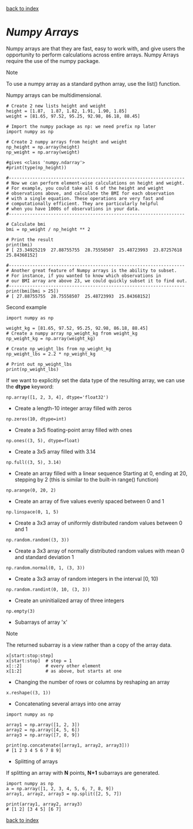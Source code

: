 [back to index](README.md)

# *Numpy Arrays*
Numpy arrays are that they are fast, easy to work with, and give users the opportunity to perform calculations
across entire arrays. Numpy Arrays require the use of the numpy package.
> [!NOTE]
> To use a numpy array as a standard python array, use the list() function.

Numpy arrays can be multidimensional.

```
# Create 2 new lists height and weight
height = [1.87,  1.87, 1.82, 1.91, 1.90, 1.85]
weight = [81.65, 97.52, 95.25, 92.98, 86.18, 88.45]
          
# Import the numpy package as np: we need prefix np later
import numpy as np
          
# Create 2 numpy arrays from height and weight
np_height = np.array(height)
np_weight = np.array(weight)
          
#gives <class 'numpy.ndarray'>
#print(type(np_height))
          
#-------------------------------------------------------------------
# Now we can perform element-wise calculations on height and weight.
# For example, you could take all 6 of the height and weight
# observations above, and calculate the BMI for each observation
# with a single equation. These operations are very fast and
# computationally efficient. They are particularly helpful
# when you have 1000s of observations in your data.
#-------------------------------------------------------------------
          
# Calculate bmi
bmi = np_weight / np_height ** 2
          
# Print the result
print(bmi)
# [ 23.34925219  27.88755755  28.75558507  25.48723993  23.87257618 25.84368152]

#-------------------------------------------------------------------
# Another great feature of Numpy arrays is the ability to subset.
# For instance, if you wanted to know which observations in
# our BMI array are above 23, we could quickly subset it to find out.
#-------------------------------------------------------------------
print(bmi[bmi > 25])
# [ 27.88755755  28.75558507  25.48723993  25.84368152]
```

Second example
```
import numpy as np

weight_kg = [81.65, 97.52, 95.25, 92.98, 86.18, 88.45]
# Create a numpy array np_weight_kg from weight_kg
np_weight_kg = np.array(weight_kg)

# Create np_weight_lbs from np_weight_kg
np_weight_lbs = 2.2 * np_weight_kg

# Print out np_weight_lbs
print(np_weight_lbs)
```

If we want to explicitly set the data type of the resulting array, we can use the **dtype** keyword:
```
np.array([1, 2, 3, 4], dtype='float32')
```

* Create a length-10 integer array filled with zeros
```
np.zeros(10, dtype=int)
```
* Create a 3x5 floating-point array filled with ones
```
np.ones((3, 5), dtype=float)
```
* Create a 3x5 array filled with 3.14
```
np.full((3, 5), 3.14)
```
* Create an array filled with a linear sequence
Starting at 0, ending at 20, stepping by 2
(this is similar to the built-in range() function)
```
np.arange(0, 20, 2)
```
* Create an array of five values evenly spaced between 0 and 1
```
np.linspace(0, 1, 5)
```
* Create a 3x3 array of uniformly distributed random values between 0 and 1
```
np.random.random((3, 3))
```
* Create a 3x3 array of normally distributed random values with mean 0 and standard deviation 1
```
np.random.normal(0, 1, (3, 3))
```
* Create a 3x3 array of random integers in the interval [0, 10)
```
np.random.randint(0, 10, (3, 3))
```
* Create an uninitialized array of three integers
```
np.empty(3)
```
* Subarrays of array 'x'
> [!NOTE]
> The returned subarray is a view rather than a copy of the array data. 
```
x[start:stop:step]
x[start:stop]  # step = 1
x[::2]         # every other element
x[1:2]         # as above, but starts at one
```
* Changing the number of rows or columns by reshaping an array
```
x.reshape((3, 1))
```
* Concatenating several arrays into one array
```
import numpy as np

array1 = np.array([1, 2, 3])
array2 = np.array([4, 5, 6])
array3 = np.array([7, 8, 9])

print(np.concatenate([array1, array2, array3]))
# [1 2 3 4 5 6 7 8 9]
```
* Splitting of arrays

If splitting an array with **N** points, **N+1** subarrays are generated.
```
import numpy as np
a = np.array([1, 2, 3, 4, 5, 6, 7, 8, 9])
array1, array2, array3 = np.split([2, 5, 7])

print(array1, array2, array3)
# [1 2] [3 4 5] [6 7]
```
[back to index](README.md)
